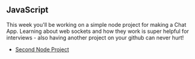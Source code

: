 ## JavaScript

This week you'll be working on a simple node project for making a Chat App. Learning about web sockets and how they work is super helpful for interviews - also having another project on your github can never hurt!


* [Second Node Project](https://github.com/Pklong/chat-app)